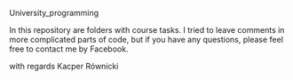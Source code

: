 University_programming

In this repository are folders with course tasks.
I tried to leave comments in more complicated parts of code, but if you have any questions, please feel free to contact me by Facebook.

with regards
Kacper Równicki
